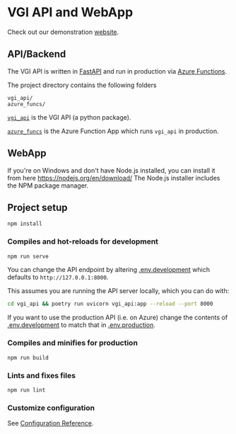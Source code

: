 # VGI API and WebApp

Check out our demonstration [website](https://www.e4futuregrid.com/).

## API/Backend

The VGI API is written in [FastAPI](https://fastapi.tiangolo.com/) and run in production via [Azure Functions](https://docs.microsoft.com/en-us/azure/azure-functions/).

The project directory contains the following folders
```
vgi_api/
azure_funcs/
```


[`vgi_api`](vgi_api) is the VGI API (a python package).

[`azure_funcs`](azure_funcs) is the Azure Function App which runs `vgi_api` in production.


## WebApp
If you're on Windows and don't have Node.js installed, you can install it from here https://nodejs.org/en/download/
The Node.js installer includes the NPM package manager.

## Project setup
```
npm install
```

### Compiles and hot-reloads for development

```
npm run serve
```

You can change the API endpoint by altering [.env.development](.env.development) which defaults to `http://127.0.0.1:8000`.

This assumes you are running the API server locally, which you can do with:

```bash
cd vgi_api && poetry run uvicorn vgi_api:app --reload --port 8000
```

If you want to use the production API (i.e. on Azure) change the contents of [.env.development](.env.development) to match that in [.env.production](.env.production).



### Compiles and minifies for production
```
npm run build
```

### Lints and fixes files
```
npm run lint
```

### Customize configuration
See [Configuration Reference](https://cli.vuejs.org/config/).
